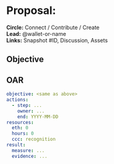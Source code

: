 # Proposal: <Short Name>

**Circle:** Connect / Contribute / Create  
**Lead:** @wallet-or-name  
**Links:** Snapshot #ID, Discussion, Assets

## Objective
<one sentence outcome>

## OAR
```yaml
objective: <same as above>
actions:
  - step: ...
    owner: ...
    end: YYYY-MM-DD
resources:
  eth: 0
  hours: 0
  ccc: recognition
result:
  measure: ...
  evidence: ...

